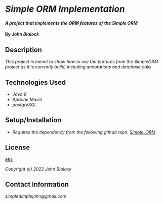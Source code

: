 # _Simple ORM Implementation_

#### _A project that implements the ORM features of the Simple ORM_
#### By _**John Blalock**_

## Description

_This project is meant to show how to use the features from the SimpleORM project as it is currently build, including annotations and database calls_

## Technologies Used

* _Java 8_
* _Apache Mavin_
* _postgreSQL_

## Setup/Installation

* _Requires the dependency from the following github repo: [Simple_ORM](https://github.com/simpledimplejohn/simple_orm_p1)_

## License

_[MIT](https://opensource.org/licenses/MIT)_

_Copyright (c) 2022 John Blalock_

## Contact Information

_simpledimplejohn@gmail.com_